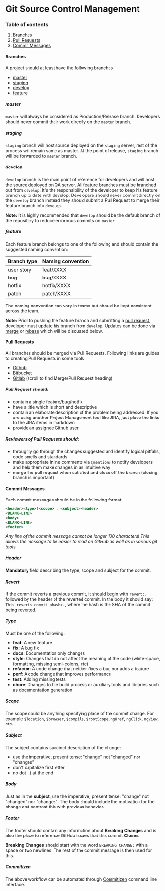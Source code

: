 # Git Source Control Management

### Table of contents
1.	[Branches](#branches)
2.	[Pull Requests](#pull-requests)
3.	[Commit Messages](#commit-messages)

#### Branches
A project should at least have the following branches
- [master](#master)
- [staging](#staging)
- [develop](#develop)
- [feature](#feature)


##### master
`master` will always be considered as Production/Release branch. Developers should never commit their work directly on the `master` branch.

##### staging
`staging` branch will host source deployed on the `staging` server, rest of the process will remain same as master. At the point of release, `staging` branch will be forwarded to `master` branch.

##### develop
`develop` branch is the main point of reference for developers and will host the source deployed on QA server. All feature branches must be branched out from `develop`. It's the responsibility of the developer to keep his feature branch up to date with develop. Developers should never commit directly on the `develop` branch instead they should submit a Pull Request to merge their feature branch into `develop`.

**Note:** It is highly recommended that `develop` should be the default branch of the repository to reduce errornous commits on `master`

##### feature
Each feature branch belongs to one of the following and should contain the suggested naming convention:

| Branch type  | Naming convention |
| ------------- | ------------- |
| user story  | feat/XXXX  |
| bug  | bug/XXXX  |
| hotfix  | hotfix/XXXX  |
| patch  | patch/XXXX  |

The naming convention can vary in teams but should be kept consistent across the team. 

**Note:** Prior to pushing the feature branch and submitting a [pull request](https://help.github.com/articles/using-pull-requests/), developer must update his branch from `develop`. Updates can be done via [merge](#merge) or [rebase](#rebase) which will be discussed below.

#### Pull Requests
All branches should be merged via Pull Requests. Following links are guides to creating Pull Requests in some tools
- [Github](https://help.github.com/articles/using-pull-requests/) 
- [Bitbucket](https://www.atlassian.com/git/tutorials/making-a-pull-request/)
- [Gitlab](https://about.gitlab.com/2014/09/29/gitlab-flow/) (scroll to find Merge/Pull Request heading)

##### Pull Request should:
- contain a single feature/bug/hotfix
- have a title which is short and descriptive
- contain an elaborate description of the problem being addressed. If you are using another Project Management tool like JIRA, just place the links to the JIRA items in markdown
- provide an assignee Github user

##### Reviewers of Pull Requests should:
- throughly go through the changes suggested and identify logical pitfalls, code smells and standards
- make appropriate inline comments via `@mentions` to notify developers and help them make changes in an intuitive way
- merge the pull request when satisfied and close off the branch (closing branch is important)

#### Commit Messages
Each commit messages should be in the following format:

```xml
<header><type>(<scope>): <subject><header>
<BLANK-LINE>
<body>
<BLANK-LINE>
<footer>
```
*Any line of the commit message cannot be longer 100 characters! This allows the message to be easier to read on GitHub as well as in various git tools.*

##### Header
**Mandatory** field describing the type, scope and subject for the commit.

##### Revert
If the commit reverts a previous commit, it should begin with `revert:`, followed by the header of the reverted commit. In the body it should say: `This reverts commit <hash>.`, where the hash is the SHA of the commit being reverted.

##### Type
Must be one of the following:

* **feat**: A new feature
* **fix**: A bug fix
* **docs**: Documentation only changes
* **style**: Changes that do not affect the meaning of the code (white-space, formatting, missing
  semi-colons, etc)
* **refactor**: A code change that neither fixes a bug nor adds a feature
* **perf**: A code change that improves performance
* **test**: Adding missing tests
* **chore**: Changes to the build process or auxiliary tools and libraries such as documentation
  generation

##### Scope
The scope could be anything specifying place of the commit change. For example `$location`,
`$browser`, `$compile`, `$rootScope`, `ngHref`, `ngClick`, `ngView`, etc...

##### Subject
The subject contains succinct description of the change:

* use the imperative, present tense: "change" not "changed" nor "changes"
* don't capitalize first letter
* no dot (.) at the end

##### Body
Just as in the **subject**, use the imperative, present tense: "change" not "changed" nor "changes".
The body should include the motivation for the change and contrast this with previous behavior.

##### Footer
The footer should contain any information about **Breaking Changes** and is also the place to
reference GitHub issues that this commit **Closes**.

**Breaking Changes** should start with the word `BREAKING CHANGE:` with a space or two newlines. The rest of the commit message is then used for this.

##### Commitizen
The above workflow can be automated through [Commitizen](https://github.com/commitizen/cz-cli) command line interface.
